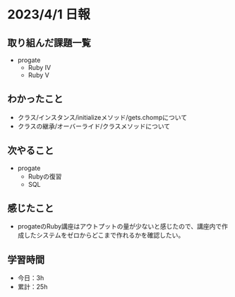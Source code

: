 # 2023/4/1 日報
## 取り組んだ課題一覧
- progate
  - Ruby Ⅳ
  - Ruby Ⅴ

## わかったこと
- クラス/インスタンス/initializeメソッド/gets.chompについて
- クラスの継承/オーバーライド/クラスメソッドについて

## 次やること
- progate
  - Rubyの復習 
  - SQL 

## 感じたこと
- progateのRuby講座はアウトプットの量が少ないと感じたので、講座内で作成したシステムをゼロからどこまで作れるかを確認したい。

## 学習時間
- 今日：3h
- 累計：25h
